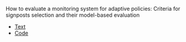 How to evaluate a monitoring system for adaptive policies: Criteria for signposts selection and their model-based evaluation
* [Text](linkhere)
* [Code](https://github.com/luciofaso/Monitoring_DAP/blob/master/1_Niger/Monitoring_Niger.ipynb)
